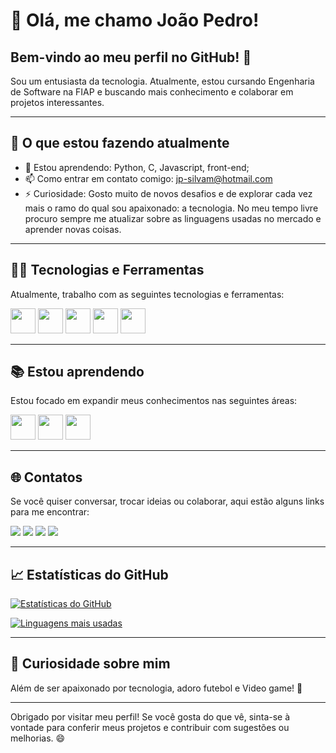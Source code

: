# 👋 Olá, me chamo João Pedro!

## Bem-vindo ao meu perfil no GitHub! 🎉

Sou um entusiasta da tecnologia. Atualmente, estou cursando Engenharia de Software na FIAP e buscando mais conhecimento e colaborar em projetos interessantes.

---

## 🚀 O que estou fazendo atualmente

- 🌱 Estou aprendendo: Python, C, Javascript, front-end;
- 📫 Como entrar em contato comigo: [jp-silvam@hotmail.com](mailto:jp-silvam@hotmail.com)
- ⚡ Curiosidade: Gosto muito de novos desafios e de explorar cada vez mais o ramo do qual sou apaixonado: a tecnologia. No meu tempo livre procuro sempre me atualizar sobre as linguagens usadas no mercado e aprender novas coisas.

---

## 🧑‍💻 Tecnologias e Ferramentas

Atualmente, trabalho com as seguintes tecnologias e ferramentas:

<img loading="lazy" src="https://cdn.jsdelivr.net/gh/devicons/devicon/icons/python/python-original.svg" width="40" height="40"/>
<img loading="lazy" src="https://cdn.jsdelivr.net/gh/devicons/devicon/icons/javascript/javascript-original.svg" width="40" height="40"/>
<img loading="lazy" src="https://cdn.jsdelivr.net/gh/devicons/devicon/icons/cplusplus/cplusplus-original.svg" width="40" height="40"/>
<img loading="lazy" src="https://cdn.jsdelivr.net/gh/devicons/devicon/icons/git/git-original.svg" width="40" height="40"/>
<img loading="lazy" src="https://cdn.jsdelivr.net/gh/devicons/devicon/icons/arduino/arduino-original.svg" width="40" height="40"/>

---

## 📚 Estou aprendendo

Estou focado em expandir meus conhecimentos nas seguintes áreas:

<img loading="lazy" src="https://cdn.jsdelivr.net/gh/devicons/devicon/icons/java/java-original.svg" width="40" height="40"/>
<img loading="lazy" src="https://cdn.jsdelivr.net/gh/devicons/devicon/icons/linux/linux-original.svg" width="40" height="40"/>
<img loading="lazy" src="https://cdn.jsdelivr.net/gh/devicons/devicon/icons/docker/docker-original.svg" width="40" height="40"/>

---

## 🌐 Contatos

Se você quiser conversar, trocar ideias ou colaborar, aqui estão alguns links para me encontrar:

<div>
<a href="https://www.linkedin.com/in/jo%C3%A3o-pedro-silva-de-menezes-3835b3226/" target="_blank"><img loading="lazy" src="https://img.shields.io/badge/-LinkedIn-%230077B5?style=for-the-badge&logo=linkedin&logoColor=white" target="_blank"></a>
<a href="mailto:jp-silvam@hotmail.com"><img loading="lazy" src="https://img.shields.io/badge/Gmail-D14836?style=for-the-badge&logo=gmail&logoColor=white" target="_blank"></a>
<a href="https://www.instagram.com/joaozinholo/" target="_blank"><img loading="lazy" src="https://img.shields.io/badge/-Instagram-%23E4405F?style=for-the-badge&logo=instagram&logoColor=white" target="_blank"></a>
<a href="https://github.com/seu-usuario" target="_blank"><img loading="lazy" src="https://img.shields.io/badge/-GitHub-%2312100E?style=for-the-badge&logo=github&logoColor=white" target="_blank"></a>
</div>

---

## 📈 Estatísticas do GitHub

[![Estatísticas do GitHub](https://github-readme-stats.vercel.app/api?username=seu-usuario&show_icons=true&count_private=true&hide_title=true)](https://github.com/seu-usuario)

[![Linguagens mais usadas](https://github-readme-stats.vercel.app/api/top-langs/?username=seu-usuario&layout=compact&langs_count=6)](https://github.com/seu-usuario)

---

## 👾 Curiosidade sobre mim

Além de ser apaixonado por tecnologia, adoro futebol e Video game! 🚀

---

Obrigado por visitar meu perfil! Se você gosta do que vê, sinta-se à vontade para conferir meus projetos e contribuir com sugestões ou melhorias. 😄


